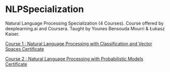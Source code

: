 # NLPSpecialization
Natural Language Processing Specialization (4 Courses). Course offered by deeplearning.ai and Coursera. Taught by Younes Bensouda Mourri &amp; Łukasz Kaiser.

[Course 1 : Natural Language Processing with Classification and Vector Spaces Certificate](https://github.com/MBadriNarayanan/NLPSpecialization/blob/master/Course1/Course%201%20Certificate.pdf)

[Course 2 : Natural Language Processing with Probabilistic Models Certificate](https://github.com/MBadriNarayanan/NLPSpecialization/blob/master/Course2/Course%202%20Certificate.pdf)
